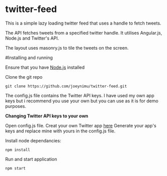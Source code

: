 # twitter-feed
This is a simple lazy loading twitter feed that uses a handle to fetch tweets.

The API fetches tweets from a specified twitter handle. It utilises Angular.js, Node.js and Twitter's API.

The layout uses masonry.js to tile the tweets on the screen.

#Installing and running

Ensure that you have [Node.js](http://nodejs.org/) installed

Clone the git repo
```
git clone https://github.com/joeynimu/twitter-feed.git
```

The config.js file contains the Twitter API keys. I have used my own app keys but i recommend you use your own but you can use as it is for demo purposes.

**Changing Twitter API keys to your own**

Open config.js file.
Creat your own Twitter app [here](https://apps.twitter.com/)
Generate your app's keys and replace mine with yours in the config.js file.

Install node dependancies:
```
npm install
```

Run and start application

```
npm start
```
